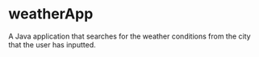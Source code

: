 # weatherApp
A Java application that searches for the weather conditions from the city that the user has inputted.
